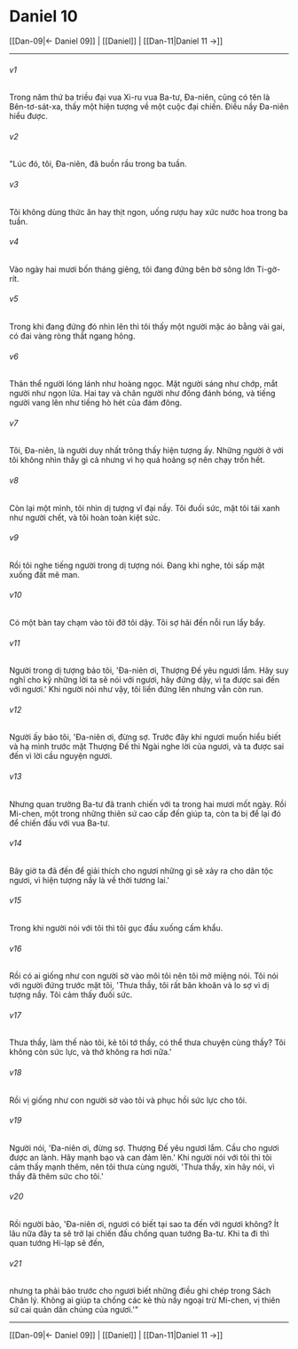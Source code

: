 # Daniel 10

[[Dan-09|← Daniel 09]] | [[Daniel]] | [[Dan-11|Daniel 11 →]]
***



###### v1 
Trong năm thứ ba triều đại vua Xi-ru vua Ba-tư, Đa-niên, cũng có tên là Bên-tơ-sát-xa, thấy một hiện tượng về một cuộc đại chiến. Điều nầy Đa-niên hiểu được. 

###### v2 
"Lúc đó, tôi, Đa-niên, đã buồn rầu trong ba tuần. 

###### v3 
Tôi không dùng thức ăn hay thịt ngon, uống rượu hay xức nước hoa trong ba tuần. 

###### v4 
Vào ngày hai mươi bốn tháng giêng, tôi đang đứng bên bờ sông lớn Ti-gờ-rít. 

###### v5 
Trong khi đang đứng đó nhìn lên thì tôi thấy một người mặc áo bằng vải gai, có đai vàng ròng thắt ngang hông. 

###### v6 
Thân thể người lóng lánh như hoàng ngọc. Mặt người sáng như chớp, mắt người như ngọn lửa. Hai tay và chân người như đồng đánh bóng, và tiếng người vang lên như tiếng hò hét của đám đông. 

###### v7 
Tôi, Đa-niên, là người duy nhất trông thấy hiện tượng ấy. Những người ở với tôi không nhìn thấy gì cả nhưng vì họ quá hoảng sợ nên chạy trốn hết. 

###### v8 
Còn lại một mình, tôi nhìn dị tượng vĩ đại nầy. Tôi đuối sức, mặt tôi tái xanh như người chết, và tôi hoàn toàn kiệt sức. 

###### v9 
Rồi tôi nghe tiếng người trong dị tượng nói. Đang khi nghe, tôi sấp mặt xuống đất mê man. 

###### v10 
Có một bàn tay chạm vào tôi đỡ tôi dậy. Tôi sợ hãi đến nỗi run lẩy bẩy. 

###### v11 
Người trong dị tượng bảo tôi, 'Đa-niên ơi, Thượng Đế yêu ngươi lắm. Hãy suy nghĩ cho kỹ những lời ta sẽ nói với ngươi, hãy đứng dậy, vì ta được sai đến với ngươi.' Khi người nói như vậy, tôi liền đứng lên nhưng vẫn còn run. 

###### v12 
Người ấy bảo tôi, 'Đa-niên ơi, đừng sợ. Trước đây khi ngươi muốn hiểu biết và hạ mình trước mặt Thượng Đế thì Ngài nghe lời của ngươi, và ta được sai đến vì lời cầu nguyện ngươi. 

###### v13 
Nhưng quan trưởng Ba-tư đã tranh chiến với ta trong hai mươi mốt ngày. Rồi Mi-chen, một trong những thiên sứ cao cấp đến giúp ta, còn ta bị để lại đó để chiến đấu với vua Ba-tư. 

###### v14 
Bây giờ ta đã đến để giải thích cho ngươi những gì sẽ xảy ra cho dân tộc ngươi, vì hiện tượng nầy là về thời tương lai.' 

###### v15 
Trong khi người nói với tôi thì tôi gục đầu xuống cấm khẩu. 

###### v16 
Rồi có ai giống như con người sờ vào môi tôi nên tôi mở miệng nói. Tôi nói với người đứng trước mặt tôi, 'Thưa thầy, tôi rất băn khoăn và lo sợ vì dị tượng nầy. Tôi cảm thấy đuối sức. 

###### v17 
Thưa thầy, làm thế nào tôi, kẻ tôi tớ thầy, có thể thưa chuyện cùng thầy? Tôi không còn sức lực, và thở không ra hơi nữa.' 

###### v18 
Rồi vị giống như con người sờ vào tôi và phục hồi sức lực cho tôi. 

###### v19 
Người nói, 'Đa-niên ơi, đừng sợ. Thượng Đế yêu ngươi lắm. Cầu cho ngươi được an lành. Hãy mạnh bạo và can đảm lên.' Khi người nói với tôi thì tôi cảm thấy mạnh thêm, nên tôi thưa cùng người, 'Thưa thầy, xin hãy nói, vì thầy đã thêm sức cho tôi.' 

###### v20 
Rồi người bảo, 'Đa-niên ơi, ngươi có biết tại sao ta đến với ngươi không? Ít lâu nữa đây ta sẽ trở lại chiến đấu chống quan tướng Ba-tư. Khi ta đi thì quan tướng Hi-lạp sẽ đến, 

###### v21 
nhưng ta phải bảo trước cho ngươi biết những điều ghi chép trong Sách Chân lý. Không ai giúp ta chống các kẻ thù nầy ngoại trừ Mi-chen, vị thiên sứ cai quản dân chúng của ngươi.'"

***
[[Dan-09|← Daniel 09]] | [[Daniel]] | [[Dan-11|Daniel 11 →]]
